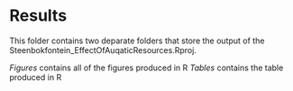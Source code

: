 # Results
This folder contains two deparate folders that store the output of the Steenbokfontein_EffectOfAuqaticResources.Rproj.

*Figures* contains all of the figures produced in R
*Tables* contains the table produced in R
